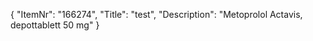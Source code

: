 {
  "ItemNr": "166274",
  "Title": "test",
  "Description": "Metoprolol Actavis, depottablett 50 mg"
}